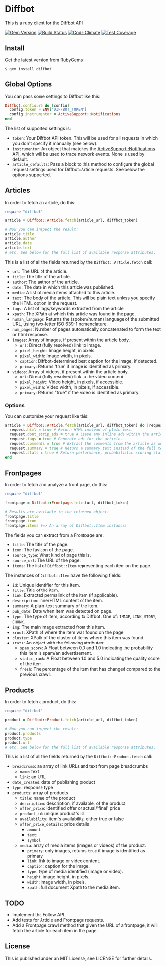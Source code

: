 # Diffbot

This is a ruby client for the [Diffbot](http://diffbot.com) API.

[![Gem Version](https://badge.fury.io/rb/diffbot.svg)](http://badge.fury.io/rb/diffbot)
[![Build Status](https://travis-ci.org/greshny/diffbot.png?branch=master)](https://travis-ci.org/greshny/diffbot)
[![Code Climate](https://codeclimate.com/github/greshny/diffbot/badges/gpa.svg)](https://codeclimate.com/github/greshny/diffbot)
[![Test Coverage](https://codeclimate.com/github/greshny/diffbot/badges/coverage.svg)](https://codeclimate.com/github/greshny/diffbot)

## Install

Get the latest version from RubyGems:

    $ gem install diffbot

## Global Options

You can pass some settings to Diffbot like this:

``` ruby
Diffbot.configure do |config|
  config.token = ENV["DIFFBOT_TOKEN"]
  config.instrumentor = ActiveSupport::Notifications
end
```

The list of supported settings is:

* `token`: Your Diffbot API token. This will be used for all requests in which
  you don't specify it manually (see below).
* `instrumentor`: An object that matches the [ActiveSupport::Notifications][1]
  API, which will be used to trace network events. None is used by default.
* `article_defaults`: Pass a block to this method to configure the global
  request settings used for Diffbot::Article requests. See below the options
  supported.

[1]: http://api.rubyonrails.org/classes/ActiveSupport/Notifications.html

## Articles

In order to fetch an article, do this:

``` ruby
require "diffbot"

article = Diffbot::Article.fetch(article_url, diffbot_token)

# Now you can inspect the result:
article.title
article.author
article.date
article.text
# etc. See below for the full list of available response attributes.
```

This is a list of all the fields returned by the `Diffbot::Article.fetch` call:

* `url`: The URL of the article.
* `title`: The title of the article.
* `author`: The author of the article.
* `date`: The date in which this article was published.
* `media`: A list of media items attached to this article.
* `text`: The body of the article. This will be plain text unless you specify
  the HTML option in the request.
* `tags`: A list of tags/keywords extracted from the article.
* `xpath`: The XPath at which this article was found in the page.
* `human_language`: Returns the (spoken/human) language of the submitted URL, using two-letter ISO 639-1 nomenclature.
* `num_pages`: Number of pages automatically concatenated to form the text or html response.
* `images`: Array of images, if present within the article body.
  * `url`: Direct (fully resolved) link to image.
  * `pixel_height`: Image height, in pixels.
  * `pixel_width`: Image width, in pixels.
  * `caption`: Diffbot-determined best caption for the image, if detected.
  * `primary`: Returns 'true' if image is identified as primary.
* `videos`: Array of videos, if present within the article body.
  * `url`: Direct (fully resolved) link to the video content.
  * `pixel_height`: Video height, in pixels, if accessible.
  * `pixel_width`: Video width, in pixels, if accessible.
  * `primary`: Returns "true" if the video is identified as primary.

### Options

You can customize your request like this:

``` ruby
article = Diffbot::Article.fetch(article_url, diffbot_token) do |request|
  request.html = true # Return HTML instead of plain text.
  request.dont_strip_ads = true # Leave any inline ads within the article.
  request.tags = true # Generate ads for the article.
  request.comments = true # Extract the comments from the article as well.
  request.summary = true # Return a summary text instead of the full text.
  request.stats = true # Return performance, probabilistic scoring stats.
end
```

## Frontpages

In order to fetch and analyze a front page, do this:

``` ruby
require "diffbot"

frontpage = Diffbot::Frontpage.fetch(url, diffbot_token)

# Results are available in the returned object:
frontpage.title
frontpage.icon
frontpage.items #=> An array of Diffbot::Item instances
```

The fields you can extract from a Frontpage are:

* `title`: The title of the page.
* `icon`: The favicon of the page.
* `source_type`: What kind of page this is.
* `source_url`: The URL of the page.
* `items`: The list of `Diffbot::Item` representing each item on the page.

The instances of `Diffbot::Item` have the following fields:

* `id`: Unique identifier for this item.
* `title`: Title of the item.
* `link`: Extracted permalink of the item (if applicable).
* `description`: innerHTML content of the item.
* `summary`: A plain-text summary of the item.
* `pub_date`: Date when item was detected on page.
* `type`: The type of item, according to Diffbot. One of: `IMAGE`, `LINK`,
  `STORY`, `CHUNK`.
* `img`: The main image extracted from this item.
* `xroot`: XPath of where the item was found on the page.
* `cluster`: XPath of the cluster of items where this item was found.
* `stats`: An object with the following attributes:
  * `spam_score`: A Float between 0.0 and 1.0 indicating the probability this
    item is spam/an advertisement.
  * `static_rank`: A Float between 1.0 and 5.0 indicating the quality score of
    the item.
  * `fresh`: The percentage of the item that has changed compared to the
    previous crawl.

## Products

In order to fetch a product, do this:

``` ruby
require "diffbot"

product = Diffbot::Product.fetch(article_url, diffbot_token)

# Now you can inspect the result:
product.products
product.type
product.url
# etc. See below for the full list of available response attributes.
```

This is a list of all the fields returned by the `Diffbot::Product.fetch` call:

* `breadcrumb`: an array of link URLs and text from page breadcrumbs
  * `name`: text
  * `link`: an URL
* `date_created`: date of publishing product
* `type`: response type
* `products`: array of products
  * `title`: name of the product
  * `description`: description, if available, of the product
  * `offer_price`: identified offer or actual/'final' price
  * `product_id`: unique product's id
  * `availability`: item's availability, either true or false
  * `offer_price_details`: price details
    * `amount`:
    * `text`:
    * `symbol`:
  * `media`: array of media items (images or videos) of the product.
    * `primary`: only images, returns `true` if image is identified as primary
    * `link`: link to image or video content.
    * `caption`: caption for the image.
    * `type`: type of media identified (image or video).
    * `height`: image height, in pixels.
    * `width`: image width, in pixels.
    * `xpath`: full document Xpath to the media item.

## TODO

* Implement the Follow API.
* Add tests for Article and Frontpage requests.
* Add a Frontpage.crawl method that given the URL of a frontpage, it will fetch
  the article for each item in the page.

## License

This is published under an MIT License, see LICENSE for further details.

